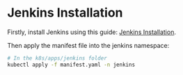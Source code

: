 # Jenkins Installation

Firstly, install Jenkins using this guide: [Jenkins Installation](https://github.com/jenkinsci/helm-charts/blob/main/charts/jenkins/README.md#configuration).

Then apply the manifest file into the jenkins namespace:

```bash
# In the k8s/apps/jenkins folder
kubectl apply -f manifest.yaml -n jenkins
```